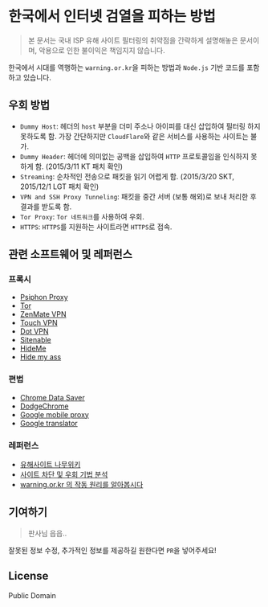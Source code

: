 # 한국에서 인터넷 검열을 피하는 방법

> 본 문서는 국내 ISP 유해 사이트 필터링의 취약점을 간략하게 설명해놓은 문서이며, 악용으로 인한 불이익은 책임지지 않습니다.

한국에서 시대를 역행하는 `warning.or.kr`을 피하는 방법과 `Node.js` 기반 코드를
포함하고 있습니다.

## 우회 방법

* `Dummy Host`: 헤더의 `host` 부분을 더미 주소나 아이피를 대신 삽입하여 필터링 하지
  못하도록 함. 가장 간단하지만 `CloudFlare`와 같은 서비스를 사용하는 사이트는 불가.
* `Dummy Header`: 헤더에 의미없는 공백을 삽입하여 `HTTP` 프로토콜임을 인식하지 못하게
  함. (2015/3/11 KT 패치 확인)
* `Streaming`: 순차적인 전송으로 패킷을 읽기 어렵게 함. (2015/3/20 SKT, 2015/12/1
  LGT 패치 확인)
* `VPN and SSH Proxy Tunneling`: 패킷을 중간 서버 (보통 해외)로 보내 처리한 후 결과를
  받도록 함.
* `Tor Proxy`: `Tor 네트워크`를 사용하여 우회.
* `HTTPS`: `HTTPS`를 지원하는 사이트라면 `HTTPS`로 접속.

## 관련 소프트웨어 및 레퍼런스

### 프록시

* [Psiphon Proxy](https://psiphon3.com/ko/index.html)
* [Tor](https://www.torproject.org/)
* [ZenMate VPN](https://chrome.google.com/webstore/detail/zenmate-vpn-best-cyber-se/fdcgdnkidjaadafnichfpabhfomcebme)
* [Touch VPN](https://chrome.google.com/webstore/detail/free-proxy-to-unblock-any/bihmplhobchoageeokmgbdihknkjbknd)
* [Dot VPN](https://chrome.google.com/webstore/detail/dotvpn-%E2%80%94-better-than-vpn/kpiecbcckbofpmkkkdibbllpinceiihk)
* [Sitenable](https://sitenable.com/)
* [HideMe](https://hide.me/en/proxy)
* [Hide my ass](https://www.hidemyass.com/)

### 편법

* [Chrome Data Saver](https://chrome.google.com/webstore/detail/data-saver/pfmgfdlgomnbgkofeojodiodmgpgmkac)
* [DodgeChrome](http://dodgechrome.blogspot.kr/)
* [Google mobile proxy](http://www.google.co.jp/gwt/n)
* [Google translator](https://translate.google.com/)

### 레퍼런스

* [유해사이트 나무위키](https://namu.wiki/w/%EC%9C%A0%ED%95%B4%EC%82%AC%EC%9D%B4%ED%8A%B8)
* [사이트 차단 및 우회 기법 분석](http://baator9.tistory.com/9)
* [warning.or.kr 의 작동 원리를 알아봅시다](http://blog.rainygirl.com/?p=2521)

## 기여하기

> 판사님 읍읍..

잘못된 정보 수정, 추가적인 정보를 제공하길 원한다면 `PR`을 넣어주세요!

## License

Public Domain
